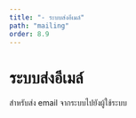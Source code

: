 ```yaml
---
title: "- ระบบส่งอีเมล์"
path: "mailing"
order: 8.9
---
```


# ระบบส่งอีเมล์

สำหรับส่ง email จากระบบไปยังผู้ใช้ระบบ
